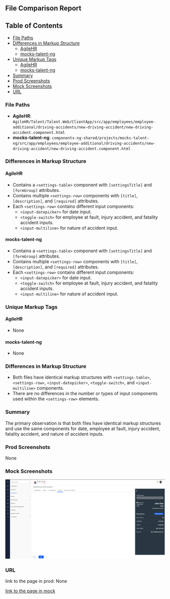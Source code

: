 ## File Comparison Report

## Table of Contents

- [File Paths](#file-paths)
- [Differences in Markup Structure](#differences-in-markup-structure)
  - [AgileHR](#agilehr)
  - [mocks-talent-ng](#mocks-talent-ng)
- [Unique Markup Tags](#unique-markup-tags)
  - [AgileHR](#agilehr-1)
  - [mocks-talent-ng](#mocks-talent-ng-1)
- [Summary](#summary)
- [Prod Screenshots](#prod-screenshots)
- [Mock Screenshots](#mock-screenshots)
- [URL](#url)

### File Paths

- **AgileHR**: `AgileHR/Talent/Talent.Web/ClientApp/src/app/employees/employee-additional/driving-accidents/new-driving-accident/new-driving-accident.component.html`
- **mocks-talent-ng**: `components-ng-shared/projects/mocks-talent-ng/src/app/employees/employee-additional/driving-accidents/new-driving-accident/new-driving-accident.component.html`

### Differences in Markup Structure

#### AgileHR

- Contains a `<settings-table>` component with `[settingsTitle]` and `[formGroup]` attributes.
- Contains multiple `<settings-row>` components with `[title]`, `[description]`, and `[required]` attributes.
- Each `<settings-row>` contains different input components:
  - `<input-datepicker>` for date input.
  - `<toggle-switch>` for employee at fault, injury accident, and fatality accident inputs.
  - `<input-multiline>` for nature of accident input.

#### mocks-talent-ng

- Contains a `<settings-table>` component with `[settingsTitle]` and `[formGroup]` attributes.
- Contains multiple `<settings-row>` components with `[title]`, `[description]`, and `[required]` attributes.
- Each `<settings-row>` contains different input components:
  - `<input-datepicker>` for date input.
  - `<toggle-switch>` for employee at fault, injury accident, and fatality accident inputs.
  - `<input-multiline>` for nature of accident input.

### Unique Markup Tags

#### AgileHR

- None

#### mocks-talent-ng

- None

### Differences in Markup Structure

- Both files have identical markup structures with `<settings-table>`, `<settings-row>`, `<input-datepicker>`, `<toggle-switch>`, and `<input-multiline>` components.
- There are no differences in the number or types of input components used within the `<settings-row>` elements.

### Summary

The primary observation is that both files have identical markup structures and use the same components for date, employee at fault, injury accident, fatality accident, and nature of accident inputs.

### Prod Screenshots

None

### Mock Screenshots

![Mock Screenshot](new-driving-accident-mock.png)

### URL

link to the page in prod: None

[link to the page in mock](https://localhost:4340/employees/:id/additional)
